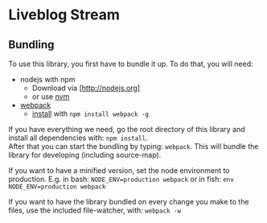 # Liveblog Stream

## Bundling
To use this library, you first have to bundle it up.
To do that, you will need:
- nodejs with npm
    - Download via [http://nodejs.org]
    - or use [nvm](https://github.com/creationix/nvm)
- [webpack](https://webpack.github.io/docs/)
    - [install](https://webpack.github.io/docs/installation.html) with 
    `npm install webpack -g`

If you have everything we need, go the root directory of this library and 
install all dependencies with: `npm install`.  
After that you can start the bundling by typing: `webpack`. 
This will bundle the library for developing (including source-map).

If you want to have a minified version, set the node environment to production. 
E.g. in bash: `NODE_ENV=production webpack` 
or in fish: `env NODE_ENV=production webpack`

If you want to have the library bundled on every change you make to the files, 
use the included file-watcher, with: `webpack -w`